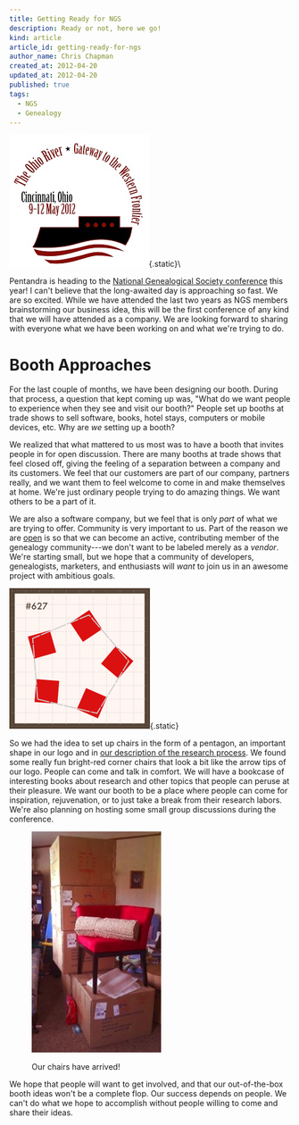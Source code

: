 ```yaml
---
title: Getting Ready for NGS
description: Ready or not, here we go!
kind: article
article_id: getting-ready-for-ngs
author_name: Chris Chapman
created_at: 2012-04-20
updated_at: 2012-04-20
published: true
tags:
  - NGS
  - Genealogy
---
```


<div class="aside img">

![The logo for the NGS 2012 Conference](2012_NGS_Logo_Final.jpg){.static}\

</div>

Pentandra is heading to the [National Genealogical Society conference][ngs
conf] this year! I can't believe that the long-awaited day is approaching so
fast. We are so excited. While we have attended the last two years as NGS
members brainstorming our business idea, this will be the first conference of
any kind that we will have attended as a company. We are looking forward to
sharing with everyone what we have been working on and what we're trying to do.

<!--MORE-->

# Booth Approaches

For the last couple of months, we have been designing our booth. During that
process, a question that kept coming up was, "What do we want people to
experience when they see and visit our booth?" People set up booths at trade
shows to sell software, books, hotel stays, computers or mobile devices, etc.
Why are _we_ setting up a booth?

We realized that what mattered to us most was to have a booth that invites
people in for open discussion. There are many booths at trade shows that feel
closed off, giving the feeling of a separation between a company and its
customers. We feel that our customers are part of our company, partners really,
and we want them to feel welcome to come in and make themselves at home. We're
just ordinary people trying to do amazing things. We want others to be a part
of it.

We are also a software company, but we feel that is only *part* of what we are
trying to offer. Community is very important to us. Part of the reason we are
[open](/open/) is so that we can become an active, contributing member of the
genealogy community---we don't want to be labeled merely as a _vendor_. We're
starting small, but we hope that a community of developers, genealogists,
marketers, and enthusiasts will _want_ to join us in an awesome project with
ambitious goals.

<div class="img other">

![Our 10 foot square booth layout](booth.png){.static}

</div>

So we had the idea to set up chairs in the form of a pentagon, an important
shape in our logo and in [our description of the research
process](/research/process/). We found some really fun bright-red corner chairs
that look a bit like the arrow tips of our logo. People can come and talk in
comfort. We will have a bookcase of interesting books about research and other
topics that people can peruse at their pleasure. We want our booth to be a
place where people can come for inspiration, rejuvenation, or to just take a
break from their research labors. We're also planning on hosting some small
group discussions during the conference.

<figure class="aside img">
  <img title="Arrow Chairs" src="chairarrival.jpg" class="static" />
  <figcaption><p>Our chairs have arrived!</p></figcaption>
</figure>

We hope that people will want to get involved, and that our out-of-the-box
booth ideas won't be a complete flop. Our success depends on people. We can't
do what we hope to accomplish without people willing to come and share their
ideas.

[ngs conf]: <http://www.ngsgenealogy.org/cs/conference_info>
